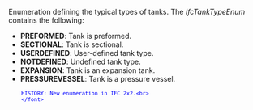 ﻿Enumeration defining the typical types of tanks. The _IfcTankTypeEnum_ contains the following:

* **PREFORMED**: Tank is preformed.
* **SECTIONAL**: Tank is sectional.
* **USERDEFINED**: User-defined tank type.
* **NOTDEFINED**: Undefined tank type.
* **EXPANSION**: Tank is an expansion tank.
* **PRESSUREVESSEL**: Tank is a pressure vessel.

> <font color="#0000ff" size="-1">
    	HISTORY: New enumeration in IFC 2x2.<br>
    	</font>